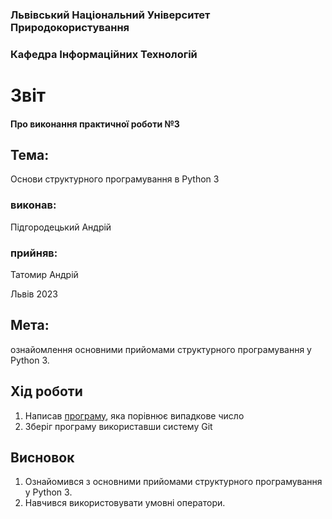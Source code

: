 ### Львівський Національний Університет Природокористування
### Кафедра Інформаційних Технологій
# Звіт 
#### Про виконання практичної роботи №3
## Тема:
Основи структурного програмування в Python 3
### виконав:
Підгородецький Андрій
### прийняв:
Татомир Андрій

Львів 2023
## Мета: 
 ознайомлення основними прийомами структурного програмування у Python 3.
## Хід роботи 
1. Написав [програму](./scri[t.py), яка порівнює випадкове  число
2. Зберіг програму використавши систему Git
## Висновок
1. Ознайомився з основними прийомами структурного програмування у Python 3.
2. Навчився використовувати умовні оператори.
